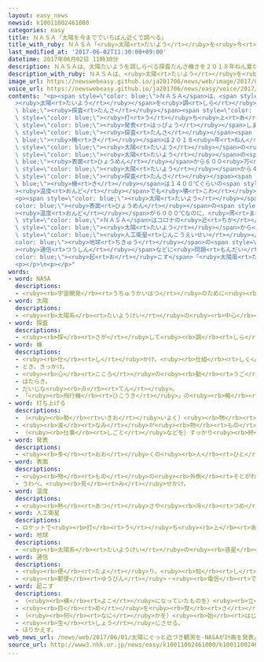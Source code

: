 ```yaml
---
layout: easy_news
newsid: k10011002461000
categories: easy
title: ＮＡＳＡ「太陽を今まででいちばん近くで調べる」
title_with_ruby: ＮＡＳＡ「<ruby>太陽<rt>たいよう</rt></ruby>を<ruby>今<rt>いま</rt></ruby>まででいちばん<ruby>近<rt>ちか</rt></ruby>くで<ruby>調<rt>しら</rt></ruby>べる」
last_modified_at: '2017-06-02T11:30:00+09:00'
datetime: 2017年06月02日 11時30分
description: ＮＡＳＡは、太陽たいようを調しらべる探査たんさ機きを２０１８年ねん夏なつごろ打うち上あげる計画けいかくを発表はっぴょうしました。
description_with_ruby: ＮＡＳＡは、<ruby>太陽<rt>たいよう</rt></ruby>を<ruby>調<rt>しら</rt></ruby>べる<ruby>探査<rt>たんさ</rt></ruby><ruby>機<rt>き</rt></ruby>を２０１８<ruby>年<rt>ねん</rt></ruby><ruby>夏<rt>なつ</rt></ruby>ごろ<ruby>打<rt>う</rt></ruby>ち<ruby>上<rt>あ</rt></ruby>げる<ruby>計画<rt>けいかく</rt></ruby>を<ruby>発表<rt>はっぴょう</rt></ruby>しました。
image_url: https://newswebeasy.github.io/ja201706/news/web/image/2017/06/02/k10011002461000.jpg
voice_url: https://newswebeasy.github.io/ja201706/news/easy/voice/2017/06/02/k10011002461000.mp3
contents: "<p><span style=\"color: blue;\">ＮＡＳＡ</span>は、<span style=\"color: blue;\"\
  ><ruby>太陽<rt>たいよう</rt></ruby></span>を<ruby>調<rt>しら</rt></ruby>べる<span style=\"color:\
  \ blue;\"><ruby>探査<rt>たんさ</rt></ruby></span><span style=\"color: blue;\"><ruby>機<rt>き</rt></ruby></span>を２０１８<ruby>年<rt>ねん</rt></ruby><ruby>夏<rt>なつ</rt></ruby>ごろ<span\
  \ style=\"color: blue;\"><ruby>打<rt>う</rt></ruby>ち<ruby>上<rt>あ</rt></ruby>げる</span><ruby>計画<rt>けいかく</rt></ruby>を<span\
  \ style=\"color: blue;\"><ruby>発表<rt>はっぴょう</rt></ruby></span>しました。</p>\n<p><ruby>計画<rt>けいかく</rt></ruby>によると、<span\
  \ style=\"color: blue;\"><ruby>探査<rt>たんさ</rt></ruby></span><span style=\"color:\
  \ blue;\"><ruby>機<rt>き</rt></ruby></span>は２０１８<ruby>年<rt>ねん</rt></ruby>１１<ruby>月<rt>がつ</rt></ruby>〜２０２５<ruby>年<rt>ねん</rt></ruby>６<ruby>月<rt>がつ</rt></ruby>に<ruby>全部<rt>ぜんぶ</rt></ruby>で２４<ruby>回<rt>かい</rt></ruby>、<span\
  \ style=\"color: blue;\"><ruby>太陽<rt>たいよう</rt></ruby></span>の<ruby>近<rt>ちか</rt></ruby>くまで<ruby>行<rt>い</rt></ruby>きます。２０２４<ruby>年<rt>ねん</rt></ruby>１２<ruby>月<rt>がつ</rt></ruby>には、<span\
  \ style=\"color: blue;\"><ruby>太陽<rt>たいよう</rt></ruby></span>の<span style=\"color:\
  \ blue;\"><ruby>表面<rt>ひょうめん</rt></ruby></span>から６００<ruby>万<rt>まん</rt></ruby>ｋｍぐらいの<ruby>所<rt>ところ</rt></ruby>まで<ruby>行<rt>い</rt></ruby>きます。<ruby>今<rt>いま</rt></ruby>までいちばん<ruby>近<rt>ちか</rt></ruby>くまで<ruby>行<rt>い</rt></ruby>ったときでも<span\
  \ style=\"color: blue;\"><ruby>太陽<rt>たいよう</rt></ruby></span>から４４００<ruby>万<rt>まん</rt></ruby>ｋｍでした。<span\
  \ style=\"color: blue;\"><ruby>探査<rt>たんさ</rt></ruby></span><span style=\"color:\
  \ blue;\"><ruby>機<rt>き</rt></ruby></span>は１４００℃ぐらいの<span style=\"color: blue;\"\
  ><ruby>温度<rt>おんど</rt></ruby></span>でも<ruby>壊<rt>こわ</rt></ruby>れないようにしてあります。</p>\n\
  <p><span style=\"color: blue;\"><ruby>太陽<rt>たいよう</rt></ruby></span>は、<span style=\"\
  color: blue;\"><ruby>表面<rt>ひょうめん</rt></ruby></span>の<span style=\"color: blue;\"\
  ><ruby>温度<rt>おんど</rt></ruby></span>が６０００℃なのに、<ruby>周<rt>まわ</rt></ruby>りのガスのコロナが１００<ruby>万<rt>まん</rt></ruby>℃<ruby>以上<rt>いじょう</rt></ruby>もある<ruby>理由<rt>りゆう</rt></ruby>がまだわかっていません。<span\
  \ style=\"color: blue;\">ＮＡＳＡ</span>はコロナの<ruby>近<rt>ちか</rt></ruby>くで<ruby>調<rt>しら</rt></ruby>べて、この<ruby>理由<rt>りゆう</rt></ruby>を<ruby>知<rt>し</rt></ruby>りたいと<ruby>思<rt>おも</rt></ruby>っています。そして、<span\
  \ style=\"color: blue;\"><ruby>太陽<rt>たいよう</rt></ruby></span>から<ruby>出<rt>で</rt></ruby>て、<span\
  \ style=\"color: blue;\"><ruby>人工衛星<rt>じんこうえいせい</rt></ruby></span>や<span style=\"\
  color: blue;\"><ruby>地球<rt>ちきゅう</rt></ruby></span>の<span style=\"color: blue;\"\
  ><ruby>通信<rt>つうしん</rt></ruby></span>などに<ruby>問題<rt>もんだい</rt></ruby>を<span style=\"\
  color: blue;\"><ruby>起<rt>お</rt></ruby>こす</span>「<ruby>太陽風<rt>たいようふう</rt></ruby>」についても<ruby>調<rt>しら</rt></ruby>べることにしています。</p>\n\
  <p></p>\n<p></p>"
words:
- word: NASA
  descriptions:
  - <ruby><rb>宇宙開発</rb><rt>うちゅうかいはつ</rt></ruby>のために<ruby><rb>作</rb><rt>つく</rt></ruby>られた、アメリカ<ruby><rb>政府</rb><rt>せいふ</rt></ruby>の<ruby><rb>機関</rb><rt>きかん</rt></ruby>。スペースシャトルの<ruby><rb>開発</rb><rt>かいはつ</rt></ruby>などをする。
- word: 太陽
  descriptions:
  - <ruby><rb>太陽系</rb><rt>たいようけい</rt></ruby>の<ruby><rb>中心</rb><rt>ちゅうしん</rt></ruby>で<ruby><rb>高</rb><rt>たか</rt></ruby>い<ruby><rb>熱</rb><rt>ねつ</rt></ruby>と<ruby><rb>光</rb><rt>ひかり</rt></ruby>を<ruby><rb>出</rb><rt>だ</rt></ruby>している<ruby><rb>星</rb><rt>ほし</rt></ruby>。<ruby><rb>地球</rb><rt>ちきゅう</rt></ruby>に<ruby><rb>熱</rb><rt>ねつ</rt></ruby>や<ruby><rb>光</rb><rt>ひかり</rt></ruby>をあたえ、<ruby><rb>生物</rb><rt>せいぶつ</rt></ruby>を<ruby><rb>育</rb><rt>そだ</rt></ruby>てる。お<ruby><rb>日</rb><rt>ひ</rt></ruby>さま。
- word: 探査
  descriptions:
  - <ruby><rb>探</rb><rt>さが</rt></ruby>して<ruby><rb>調</rb><rt>しら</rt></ruby>べること。
- word: 機
  descriptions:
  - <ruby><rb>仕</rb><rt>し</rt></ruby>かけ。<ruby><rb>仕組</rb><rt>しく</rt></ruby>み。
  - とき。きっかけ。
  - <ruby><rb>心</rb><rt>こころ</rt></ruby>の<ruby><rb>動</rb><rt>うご</rt></ruby>き。
  - はたらき。
  - だいじな<ruby><rb>点</rb><rt>てん</rt></ruby>。
  - 「<ruby><rb>飛行機</rb><rt>ひこうき</rt></ruby>」の<ruby><rb>略</rb><rt>りゃく</rt></ruby>。また、<ruby><rb>飛行機</rb><rt>ひこうき</rt></ruby>を<ruby><rb>数</rb><rt>かぞ</rt></ruby>えることば。
- word: 打ち上げる
  descriptions:
  - （<ruby><rb>勢</rb><rt>いきお</rt></ruby>いよく）<ruby><rb>物</rb><rt>もの</rt></ruby>を<ruby><rb>空中</rb><rt>くうちゅう</rt></ruby>に<ruby><rb>上</rb><rt>あ</rt></ruby>げる。
  - <ruby><rb>波</rb><rt>なみ</rt></ruby>が<ruby><rb>物</rb><rt>もの</rt></ruby>を<ruby><rb>陸</rb><rt>りく</rt></ruby>に<ruby><rb>運</rb><rt>はこ</rt></ruby>び<ruby><rb>上</rb><rt>あ</rt></ruby>げる。
  - （<ruby><rb>仕事</rb><rt>しごと</rt></ruby>などを）すっかり<ruby><rb>終</rb><rt>お</rt></ruby>える。
- word: 発表
  descriptions:
  - <ruby><rb>多</rb><rt>おお</rt></ruby>くの<ruby><rb>人</rb><rt>ひと</rt></ruby>に<ruby><rb>広</rb><rt>ひろ</rt></ruby>く<ruby><rb>知</rb><rt>し</rt></ruby>らせること。
- word: 表面
  descriptions:
  - <ruby><rb>物</rb><rt>もの</rt></ruby>の<ruby><rb>外側</rb><rt>そとがわ</rt></ruby>。<ruby><rb>表</rb><rt>おもて</rt></ruby>。
  - うわべ。<ruby><rb>見</rb><rt>み</rt></ruby>せかけ。
- word: 温度
  descriptions:
  - <ruby><rb>熱</rb><rt>あつ</rt></ruby>さや<ruby><rb>冷</rb><rt>つめ</rt></ruby>たさの<ruby><rb>度合</rb><rt>どあ</rt></ruby>いを<ruby><rb>数字</rb><rt>すうじ</rt></ruby>で<ruby><rb>表</rb><rt>あらわ</rt></ruby>したもの。
- word: 人工衛星
  descriptions:
  - ロケットで<ruby><rb>打</rb><rt>う</rt></ruby>ち<ruby><rb>上</rb><rt>あ</rt></ruby>げ、<ruby><rb>地球</rb><rt>ちきゅう</rt></ruby>の<ruby><rb>周</rb><rt>まわ</rt></ruby>りを<ruby><rb>回</rb><rt>まわ</rt></ruby>るようにした、<ruby><rb>人間</rb><rt>にんげん</rt></ruby>の<ruby><rb>作</rb><rt>つく</rt></ruby>った<ruby><rb>衛星</rb><rt>えいせい</rt></ruby>。<ruby><rb>宇宙</rb><rt>うちゅう</rt></ruby>のようすや<ruby><rb>気象</rb><rt>きしょう</rt></ruby>などを<ruby><rb>調</rb><rt>しら</rt></ruby>べたり、<ruby><rb>通信</rb><rt>つうしん</rt></ruby>や<ruby><rb>放送</rb><rt>ほうそう</rt></ruby>などの<ruby><rb>電波</rb><rt>でんぱ</rt></ruby>の<ruby><rb>中継</rb><rt>ちゅうけい</rt></ruby>に<ruby><rb>役立</rb><rt>やくだ</rt></ruby>てたりする。
- word: 地球
  descriptions:
  - <ruby><rb>太陽系</rb><rt>たいようけい</rt></ruby>の<ruby><rb>惑星</rb><rt>わくせい</rt></ruby>の<ruby><rb>一</rb><rt>ひと</rt></ruby>つ。<ruby><rb>太陽</rb><rt>たいよう</rt></ruby>から<ruby><rb>三番</rb><rt>さんばん</rt></ruby>めの<ruby><rb>星</rb><rt>ほし</rt></ruby>で、わたしたちが<ruby><rb>住</rb><rt>す</rt></ruby>んでいる<ruby><rb>天体</rb><rt>てんたい</rt></ruby>。<ruby><rb>自分</rb><rt>じぶん</rt></ruby>で<ruby><rb>回</rb><rt>まわ</rt></ruby>りながら（<ruby><rb>自転</rb><rt>じてん</rt></ruby>）、さらに<ruby><rb>太陽</rb><rt>たいよう</rt></ruby>の<ruby><rb>周</rb><rt>まわ</rt></ruby>りを三六五<ruby><rb>日</rb><rt>にち</rt></ruby>で<ruby><rb>回</rb><rt>まわ</rt></ruby>っている（<ruby><rb>公転</rb><rt>こうてん</rt></ruby>）。
- word: 通信
  descriptions:
  - <ruby><rb>便</rb><rt>たよ</rt></ruby>り。<ruby><rb>知</rb><rt>し</rt></ruby>らせ。
  - <ruby><rb>郵便</rb><rt>ゆうびん</rt></ruby>・<ruby><rb>電信</rb><rt>でんしん</rt></ruby>・<ruby><rb>電話</rb><rt>でんわ</rt></ruby>などで、<ruby><rb>連絡</rb><rt>れんらく</rt></ruby>し<ruby><rb>合</rb><rt>あ</rt></ruby>うこと。
- word: 起こす
  descriptions:
  - （<ruby><rb>横</rb><rt>よこ</rt></ruby>になっていたものを）<ruby><rb>立</rb><rt>た</rt></ruby>たせる。
  - <ruby><rb>目</rb><rt>め</rt></ruby>を<ruby><rb>覚</rb><rt>さ</rt></ruby>まさせる。
  - （<ruby><rb>何</rb><rt>なに</rt></ruby>かを）<ruby><rb>始</rb><rt>はじ</rt></ruby>める。
  - <ruby><rb>生</rb><rt>しょう</rt></ruby>じさせる。
  - ほりかえす。
web_news_url: /news/web/2017/06/01/太陽にぐっと近づき観測を-NASAが計画を発表/
source_url: http://www3.nhk.or.jp/news/easy/k10011002461000/k10011002461000.html
...
```


